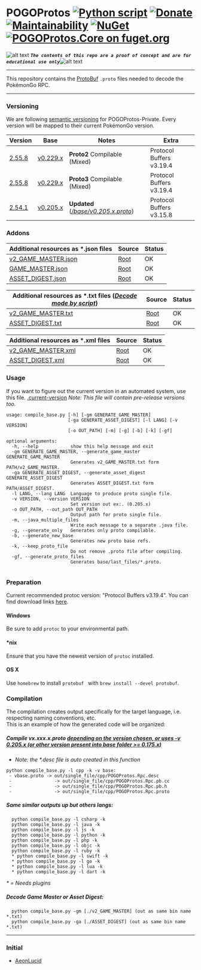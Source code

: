 <!-- define variables -->
[1.1]: http://i.imgur.com/M4fJ65n.png (ATTENTION)

POGOProtos [![Python script](https://github.com/Furtif/POGOProtos/actions/workflows/python-app.yml/badge.svg?branch=master)](https://github.com/Furtif/POGOProtos/actions) [![Donate](https://img.shields.io/badge/Donate-PayPal-green.svg)](https://www.paypal.me/rocketbot) [![Maintainability](https://api.codeclimate.com/v1/badges/f4fbd03daa49a667d1b7/maintainability)](https://codeclimate.com/github/Furtif/POGOProtos/maintainability) [![NuGet](https://img.shields.io/nuget/v/POGOProtos.Core.svg?maxAge=60)](https://www.nuget.org/packages/POGOProtos.Core) [![POGOProtos.Core on fuget.org](https://www.fuget.org/packages/POGOProtos.Core/badge.svg)](https://www.fuget.org/packages/POGOProtos.Core)
=========

![alt text][1.1] <strong><em>`The contents of this repo are a proof of concept and are for educational use only`</em></strong>![alt text][1.1]<br/>

---

This repository contains the [ProtoBuf](https://github.com/google/protobuf) `.proto` files needed to decode the PokémonGo RPC.

---

### Versioning
We are following [semantic versioning](http://semver.org/) for POGOProtos-Private.  Every version will be mapped to their current PokémonGo version.

| Version                                                                    | Base                                                                                 | Notes                  | Extra                    |
|----------------------------------------------------------------------------|--------------------------------------------------------------------------------------|------------------------|--------------------------|
| [2.55.8](https://github.com/Furtif/POGOProtos/raw/master/.current-version) | [v0.229.x](https://github.com/Furtif/POGOProtos/blob/master/base/vbase_proto2.proto) | **Proto2** Compilable (Mixed) | Protocol Buffers v3.19.4 |
| [2.55.8](https://github.com/Furtif/POGOProtos/raw/master/.current-version) | [v0.229.x](https://github.com/Furtif/POGOProtos/blob/master/base/vbase.proto)        | **Proto3** Compilable (Mixed) | Protocol Buffers v3.19.4 |
| [2.54.1](https://github.com/Furtif/POGOProtos/raw/master/.current-version) | [v0.205.x](https://github.com/Furtif/POGOProtos/blob/master/base/v0.205.x.proto)     | **Updated** (_[/base/v0.205.x.proto](https://github.com/Furtif/POGOProtos/blob/master/base/v0.205.x.proto)_)  | Protocol Buffers v3.15.8 |

### Addons

| Additional resources as *.json files | Source                                                                               | Status
|------------------------|--------------------------------------------------------------------------------------|--------
| [v2_GAME_MASTER.json](https://raw.githubusercontent.com/Furtif/POGOProtos/master/GM/v2_GAME_MASTER.json) | [Root](https://github.com/Furtif/POGOProtos/tree/master/GM)                                   |  OK
| [GAME_MASTER.json](https://raw.githubusercontent.com/Furtif/POGOProtos/master/GM/GAME_MASTER.json) | [Root](https://github.com/Furtif/POGOProtos/tree/master/GM)                                   |  OK
| [ASSET_DIGEST.json](https://raw.githubusercontent.com/Furtif/POGOProtos/master/GM/ASSET_DIGEST.json) | [Root](https://github.com/Furtif/POGOProtos/tree/master/GM)                                   |  OK

| Additional resources as *.txt files (_[Decode mode by script](https://github.com/Furtif/POGOProtos#decode-game-master-or-asset-digest)_)| Source                                                                               | Status
|------------------------|--------------------------------------------------------------------------------------|--------
| [v2_GAME_MASTER.txt](https://raw.githubusercontent.com/Furtif/POGOProtos/master/GM/v2_GAME_MASTER.txt) | [Root](https://github.com/Furtif/POGOProtos/tree/master/GM)                                   |  OK
| [ASSET_DIGEST.txt](https://raw.githubusercontent.com/Furtif/POGOProtos/master/GM/ASSET_DIGEST.txt) | [Root](https://github.com/Furtif/POGOProtos/tree/master/GM)                                   |  OK

| Additional resources as *.xml files | Source                                                                               | Status
|------------------------|--------------------------------------------------------------------------------------|--------
| [v2_GAME_MASTER.xml](https://raw.githubusercontent.com/Furtif/POGOProtos/master/GM/v2_GAME_MASTER.xml) | [Root](https://github.com/Furtif/POGOProtos/tree/master/GM)                                   |  OK
| [ASSET_DIGEST.xml](https://raw.githubusercontent.com/Furtif/POGOProtos/master/GM/ASSET_DIGEST.xml) | [Root](https://github.com/Furtif/POGOProtos/tree/master/GM)                                   |  OK

### Usage
If you want to figure out the current version in an automated system, use this file.
[.current-version](https://github.com/Furtif/POGOProtos/raw/master/.current-version)
*Note: This file will contain pre-release versions too.*

```
usage: compile_base.py [-h] [-gm GENERATE_GAME_MASTER]
                       [-ga GENERATE_ASSET_DIGEST] [-l LANG] [-v VERSION]
                       [-o OUT_PATH] [-m] [-g] [-b] [-k] [-gf]

optional arguments:
  -h, --help            show this help message and exit
  -gm GENERATE_GAME_MASTER, --generate_game_master GENERATE_GAME_MASTER
                        Generates v2_GAME_MASTER.txt form PATH/v2_GAME_MASTER.
  -ga GENERATE_ASSET_DIGEST, --generate_asset_digest GENERATE_ASSET_DIGEST
                        Generates ASSET_DIGEST.txt form PATH/ASSET_DIGEST.
  -l LANG, --lang LANG  Language to produce proto single file.
  -v VERSION, --version VERSION
                        Set version out ex:. (0.205.x)
  -o OUT_PATH, --out_path OUT_PATH
                        Output path for proto single file.
  -m, --java_multiple_files
                        Write each message to a separate .java file.
  -g, --generate_only   Generates only proto compilable.
  -b, --generate_new_base
                        Generates new proto base refs.
  -k, --keep_proto_file
                        Do not remove .proto file after compiling.
  -gf, --generate_proto_files
                        Generates base/last_files/*.proto.
                        
```

### Preparation
Current recommended protoc version: "Protocol Buffers v3.19.4".
You can find download links [here](https://github.com/google/protobuf/releases).

#### Windows
Be sure to add `protoc` to your environmental path.

#### *nix
Ensure that you have the newest version of `protoc` installed.

#### OS X
Use `homebrew` to install `protobuf ` with `brew install --devel protobuf`.

### Compilation
The compilation creates output specifically for the target language, i.e. respecting naming conventions, etc.  
This is an example of how the generated code will be organized:

##### Compile vx.xxx.x.proto [depending on the version chosen, or uses -v 0.205.x (or other version present into base folder >= 0.175.x)](https://github.com/Furtif/POGOProtos/blob/master/compile_base.py#L12)

 * _Note: the *.desc file is auto created in this function_

```
python compile_base.py -l cpp -k -v base:
 - vbase.proto -> out/single_file/cpp/POGOProtos.Rpc.desc
 -                -> out/single_file/cpp/POGOProtos.Rpc.pb.cc
 -                -> out/single_file/cpp/POGOProtos.Rpc.pb.h
 -                -> out/single_file/cpp/POGOProtos.Rpc.proto
```

##### Same similar outputs up but others langs:

```
  python compile_base.py -l csharp -k
  python compile_base.py -l java -k
  python compile_base.py -l js -k
  python compile_base.py -l python -k
  python compile_base.py -l php -k
  python compile_base.py -l objc -k
  python compile_base.py -l ruby -k
  * python compile_base.py -l swift -k
  * python compile_base.py -l go -k
  * python compile_base.py -l lua -k
  * python compile_base.py -l dart -k
```

_* = Needs plugins_

##### Decode Game Master or Asset Digest:

```
  python compile_base.py -gm [./v2_GAME_MASTER] (out as same bin name *.txt)
  python compile_base.py -ga [./ASSET_DIGEST] (out as same bin name *.txt)
```
---

### Initial
- [AeonLucid](https://github.com/AeonLucid/POGOProtos)

